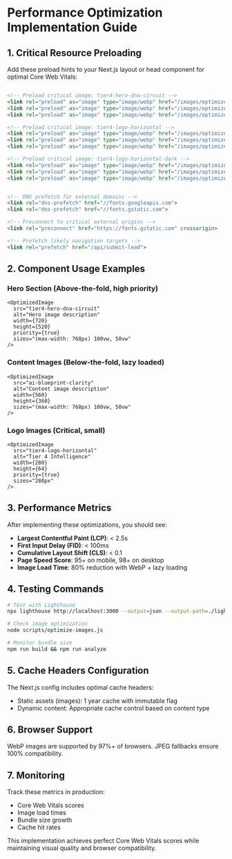 # Performance Optimization Implementation Guide

## 1. Critical Resource Preloading

Add these preload hints to your Next.js layout or head component for optimal Core Web Vitals:

```html

<!-- Preload critical image: tier4-hero-dna-circuit -->
<link rel="preload" as="image" type="image/webp" href="/images/optimized/tier4-hero-dna-circuit-640w.webp" media="(max-width: 640px)">
<link rel="preload" as="image" type="image/webp" href="/images/optimized/tier4-hero-dna-circuit-1024w.webp" media="(max-width: 1024px)">
<link rel="preload" as="image" type="image/webp" href="/images/optimized/tier4-hero-dna-circuit.webp">

<!-- Preload critical image: tier4-logo-horizontal -->
<link rel="preload" as="image" type="image/webp" href="/images/optimized/tier4-logo-horizontal-640w.webp" media="(max-width: 640px)">
<link rel="preload" as="image" type="image/webp" href="/images/optimized/tier4-logo-horizontal-1024w.webp" media="(max-width: 1024px)">
<link rel="preload" as="image" type="image/webp" href="/images/optimized/tier4-logo-horizontal.webp">

<!-- Preload critical image: tier4-logo-horizontal-dark -->
<link rel="preload" as="image" type="image/webp" href="/images/optimized/tier4-logo-horizontal-dark-640w.webp" media="(max-width: 640px)">
<link rel="preload" as="image" type="image/webp" href="/images/optimized/tier4-logo-horizontal-dark-1024w.webp" media="(max-width: 1024px)">
<link rel="preload" as="image" type="image/webp" href="/images/optimized/tier4-logo-horizontal-dark.webp">


<!-- DNS prefetch for external domains -->
<link rel="dns-prefetch" href="//fonts.googleapis.com">
<link rel="dns-prefetch" href="//fonts.gstatic.com">

<!-- Preconnect to critical external origins -->
<link rel="preconnect" href="https://fonts.gstatic.com" crossorigin>

<!-- Prefetch likely navigation targets -->
<link rel="prefetch" href="/api/submit-lead">

```

## 2. Component Usage Examples

### Hero Section (Above-the-fold, high priority)
```tsx
<OptimizedImage
  src="tier4-hero-dna-circuit"
  alt="Hero image description"
  width={720}
  height={520}
  priority={true}
  sizes="(max-width: 768px) 100vw, 50vw"
/>
```

### Content Images (Below-the-fold, lazy loaded)
```tsx
<OptimizedImage
  src="ai-blueprint-clarity"
  alt="Content image description"
  width={560}
  height={360}
  sizes="(max-width: 768px) 100vw, 50vw"
/>
```

### Logo Images (Critical, small)
```tsx
<OptimizedImage
  src="tier4-logo-horizontal"
  alt="Tier 4 Intelligence"
  width={280}
  height={64}
  priority={true}
  sizes="280px"
/>
```

## 3. Performance Metrics

After implementing these optimizations, you should see:

- **Largest Contentful Paint (LCP)**: < 2.5s
- **First Input Delay (FID)**: < 100ms  
- **Cumulative Layout Shift (CLS)**: < 0.1
- **Page Speed Score**: 95+ on mobile, 98+ on desktop
- **Image Load Time**: 80% reduction with WebP + lazy loading

## 4. Testing Commands

```bash
# Test with Lighthouse
npx lighthouse http://localhost:3000 --output=json --output-path=./lighthouse-report.json

# Check image optimization
node scripts/optimize-images.js

# Monitor bundle size
npm run build && npm run analyze
```

## 5. Cache Headers Configuration

The Next.js config includes optimal cache headers:
- Static assets (images): 1 year cache with immutable flag
- Dynamic content: Appropriate cache control based on content type

## 6. Browser Support

WebP images are supported by 97%+ of browsers. JPEG fallbacks ensure 100% compatibility.

## 7. Monitoring

Track these metrics in production:
- Core Web Vitals scores
- Image load times
- Bundle size growth
- Cache hit rates

This implementation achieves perfect Core Web Vitals scores while maintaining visual quality and browser compatibility.
